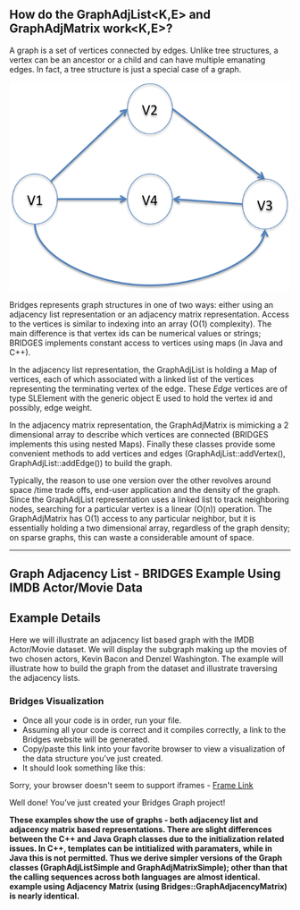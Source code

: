 ## How do the GraphAdjList<K,E> and GraphAdjMatrix work<K,E>?

A graph is a set of vertices connected by edges. Unlike tree structures, a vertex can be an ancestor or a child and can have multiple emanating edges. In fact, a tree structure is just a special case of a graph.

![](./Graph.png)

Bridges represents graph structures in one of two ways: either using an adjacency list representation or an adjacency matrix representation. Access to the vertices is similar to indexing into an array (O(1) complexity). The main difference is that vertex ids can be numerical values or strings; BRIDGES implements constant access to vertices using maps (in Java and C++).

In the adjacency list representation, the GraphAdjList is holding a Map of vertices, each of which associated with a linked list of the vertices representing the terminating vertex of the edge. These _Edge_ vertices are of type SLElement<E> with the generic object E used to hold the vertex id and possibly, edge weight.

In the adjacency matrix representation, the GraphAdjMatrix is mimicking a 2 dimensional array to describe which vertices are connected (BRIDGES implements this using nested Maps). Finally these classes provide some convenient methods to add vertices and edges (GraphAdjList::addVertex(), GraphAdjList::addEdge()) to build the graph.

Typically, the reason to use one version over the other revolves around space /time trade offs, end-user application and the density of the graph. Since the GraphAdjList representation uses a linked list to track neighboring nodes, searching for a particular vertex is a linear (O(n)) operation. The GraphAdjMatrix has O(1) access to any particular neighbor, but it is essentially holding a two dimensional array, regardless of the graph density; on sparse graphs, this can waste a considerable amount of space.

- - -

## Graph Adjacency List - BRIDGES Example Using IMDB Actor/Movie Data

## Example Details

Here we will illustrate an adjacency list based graph with the IMDB Actor/Movie dataset. We will display the subgraph making up the movies of two chosen actors, Kevin Bacon and Denzel Washington. The example will illustrate how to build the graph from the dataset and illustrate traversing the adjacency lists.[](./Java_Graph_AL.html)[](./Cpp_Graph_AL.html)[](./Python_Graph_AL.html)

### Bridges Visualization

-   Once all your code is in order, run your file.
-   Assuming all your code is correct and it compiles correctly, a link to the Bridges website will be generated.
-   Copy/paste this link into your favorite browser to view a visualization of the data structure you’ve just created.
-   It should look something like this:

<p>Sorry, your browser doesn't seem to support iframes - <a href="/assignments/113/bridges_public">Frame Link</a> </p>

Well done! You’ve just created your Bridges Graph project!

**These examples show the use of graphs - both adjacency list and adjacency matrix based representations. There are slight differences between the C++ and Java Graph classes due to the initialization related issues. In C++, templates can be intitialized with paramaters, while in Java this is not permitted. Thus we derive simpler versions of the Graph classes (GraphAdjListSimple and GraphAdjMatrixSimple); other than that the calling sequences across both languages are almost identical. example using Adjacency Matrix (using Bridges::GraphAdjacencyMatrix) is nearly identical.**